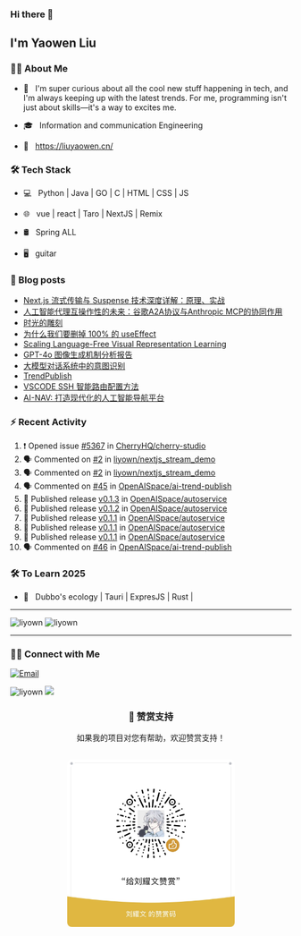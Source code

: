 ### Hi there 👋<h2> I'm Yaowen Liu</h2>

<!--
<img align='right' src="https://media.giphy.com/media/M9gbBd9nbDrOTu1Mqx/giphy.gif" width="230" alt="my">
-->
<img src="https://media.tenor.com/images/df8c44a1d20ab367fdcb21880985fd33/tenor.gif" align="right"  width="30%" alt=""/>

### 👨🏻 About Me

- 🤔 &nbsp; I'm super curious about all the cool new stuff happening in tech,
  and I'm always keeping up with the latest trends. For me, programming isn't
  just about skills—it's a way to excites me.

- 🎓 &nbsp; Information and communication Engineering

- 📰 &nbsp; https://liuyaowen.cn/

### 🛠 Tech Stack

- 💻 &nbsp; Python | Java | GO | C | HTML | CSS | JS  

- 🌐 &nbsp; vue | react | Taro | NextJS | Remix 

- 🛢 &nbsp; Spring ALL 

- 🖥 &nbsp; guitar  

### 📰 Blog posts

<!-- BLOG-POST-LIST:START -->
- [Next.js 流式传输与 Suspense 技术深度详解：原理、实战](https://liuyaowen.cn/posts/default/20250418)
- [人工智能代理互操作性的未来：谷歌A2A协议与Anthropic MCP的协同作用](https://liuyaowen.cn/posts/default/20250414)
- [时光的雕刻](https://liuyaowen.cn/notes/5)
- [为什么我们要删掉 100% 的 useEffect](https://liuyaowen.cn/notes/4)
- [Scaling Language-Free Visual Representation Learning](https://liuyaowen.cn/posts/codenotes/2025040071)
- [GPT-4o 图像生成机制分析报告](https://liuyaowen.cn/posts/default/202503281)
- [大模型对话系统中的意图识别](https://liuyaowen.cn/posts/default/202503211)
- [TrendPublish](https://liuyaowen.cn/posts/default/202501131)
- [VSCODE SSH 智能路由配置方法](https://liuyaowen.cn/posts/default/202501021)
- [AI-NAV: 打造现代化的人工智能导航平台](https://liuyaowen.cn/posts/person/202412312)
<!-- BLOG-POST-LIST:END -->

### ⚡️ Recent Activity

<!--START_SECTION:activity-->
1. ❗ Opened issue [#5367](https://github.com/CherryHQ/cherry-studio/issues/5367) in [CherryHQ/cherry-studio](https://github.com/CherryHQ/cherry-studio)
2. 🗣 Commented on [#2](https://github.com/liyown/nextjs_stream_demo/issues/2#issuecomment-2831811603) in [liyown/nextjs_stream_demo](https://github.com/liyown/nextjs_stream_demo)
3. 🗣 Commented on [#2](https://github.com/liyown/nextjs_stream_demo/issues/2#issuecomment-2831811185) in [liyown/nextjs_stream_demo](https://github.com/liyown/nextjs_stream_demo)
4. 🗣 Commented on [#45](https://github.com/OpenAISpace/ai-trend-publish/issues/45#issuecomment-2829186776) in [OpenAISpace/ai-trend-publish](https://github.com/OpenAISpace/ai-trend-publish)
5. 🚀 Published release [v0.1.3](https://github.com/OpenAISpace/autoservice/releases/tag/v0.1.3) in [OpenAISpace/autoservice](https://github.com/OpenAISpace/autoservice)
6. 🚀 Published release [v0.1.2](https://github.com/OpenAISpace/autoservice/releases/tag/v0.1.2) in [OpenAISpace/autoservice](https://github.com/OpenAISpace/autoservice)
7. 🚀 Published release [v0.1.1](https://github.com/OpenAISpace/autoservice/releases/tag/v0.1.1) in [OpenAISpace/autoservice](https://github.com/OpenAISpace/autoservice)
8. 🚀 Published release [v0.1.1](https://github.com/OpenAISpace/autoservice/releases/tag/v0.1.1) in [OpenAISpace/autoservice](https://github.com/OpenAISpace/autoservice)
9. 🚀 Published release [v0.1.1](https://github.com/OpenAISpace/autoservice/releases/tag/v0.1.1) in [OpenAISpace/autoservice](https://github.com/OpenAISpace/autoservice)
10. 🗣 Commented on [#46](https://github.com/OpenAISpace/ai-trend-publish/issues/46#issuecomment-2764383425) in [OpenAISpace/ai-trend-publish](https://github.com/OpenAISpace/ai-trend-publish)
<!--END_SECTION:activity-->

### 🛠 To Learn 2025

- 🔧 &nbsp; Dubbo's ecology | Tauri | ExpresJS | Rust |

<hr>

<img src="https://github-readme-stats.vercel.app/api/top-langs?username=liyown&show_icons=true&locale=en&layout=compact" alt="liyown" style="height: 190px; width: auto; " />

<img src="https://api.githubtrends.io/user/svg/liyown/repos?time_range=one_year&loc_metric=changed&theme=classic" alt="liyown" />

<hr>

### 🤝🏻 Connect with Me

<p align="center">

<a href="mailto:liuyaowen.smile@gmail.com"><img alt="Email" src="https://img.shields.io/badge/Email-liuyaowen.smile@gmail.com-blue?style=flat-square&logo=gmail"></a>

</p>

<img src="https://komarev.com/ghpvc/?username=liyown&label=Profile%20views&color=0e75b6&style=flat" alt="liyown" />
<img src="https://media.giphy.com/media/dxn6fRlTIShoeBr69N/giphy.gif" width="30">

<div align="center">

### 🎁 赞赏支持

如果我的项目对您有帮助，欢迎赞赏支持！

<img src="image/liuyaowen.jpg" alt="赞赏码" width="300px" style="border-radius: 8px; margin: 15px 0;" />

</div>

